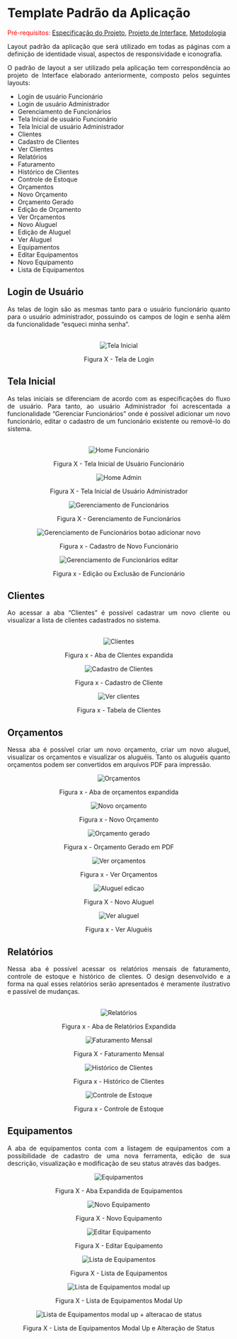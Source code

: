 # Template Padrão da Aplicação

<span style="color:red">Pré-requisitos: <a href="2-Especificação do Projeto.md"> Especificação do Projeto</a></span>, <a href="3-Projeto de Interface.md"> Projeto de Interface</a>, <a href="4-Metodologia.md"> Metodologia</a>

<div align = "justify">Layout padrão da aplicação que será utilizado em todas as páginas com a definição de identidade visual, aspectos de responsividade e iconografia.

O padrão de layout a ser utilizado pela aplicação tem correspondência ao projeto de Interface elaborado anteriormente, composto pelos seguintes layouts:

- Login de usuário Funcionário
- Login de usuário Administrador
- Gerenciamento de Funcionários
- Tela Inicial de usuário Funcionário
- Tela Inicial de usuário Administrador
- Clientes
- Cadastro de Clientes
- Ver Clientes
- Relatórios
- Faturamento
- Histórico de Clientes
- Controle de Estoque
- Orçamentos
- Novo Orçamento
- Orçamento Gerado
- Edição de Orçamento
- Ver Orçamentos
- Novo Aluguel
- Edição de Aluguel
- Ver Aluguel
- Equipamentos
- Editar Equipamentos
- Novo Equipamento
- Lista de Equipamentos </div>

## Login de Usuário
<div align = "justify">As telas de login são as mesmas tanto para o usuário funcionário quanto para o usuário administrador, possuindo os campos de login e senha além da funcionalidade “esqueci minha senha”.</div>
<br>

<div align = "center">

 ![Tela Inicial](https://github.com/ICEI-PUC-Minas-PMV-ADS/pmv-ads-2023-2-e2-proj-int-t2-alugueltch-ferramentas/assets/128100886/e494d9b8-0e48-4491-8960-c198df1b9d70)
 
 Figura X - Tela de Login </div>

 ## Tela Inicial
<div align = "justify">As telas iniciais se diferenciam de acordo com as especificações do fluxo de usuário. Para tanto, ao usuário Administrador foi acrescentada a funcionalidade “Gerenciar Funcionários” onde é possível adicionar um novo funcionário, editar o cadastro de um funcionário existente ou removê-lo do sistema.</div><br>

<div align = "center">

![Home Funcionário](https://github.com/ICEI-PUC-Minas-PMV-ADS/pmv-ads-2023-2-e2-proj-int-t2-alugueltch-ferramentas/assets/128100886/c88a2b0d-35fc-41b3-b217-4574ae959579)

Figura X - Tela Inicial de Usuário Funcionário



![Home Admin](https://github.com/ICEI-PUC-Minas-PMV-ADS/pmv-ads-2023-2-e2-proj-int-t2-alugueltch-ferramentas/assets/128100886/c18049c2-b607-4af5-be8c-bb9e4686f18a)

Figura X - Tela Inicial de Usuário Administrador


![Gerenciamento de Funcionários](https://github.com/ICEI-PUC-Minas-PMV-ADS/pmv-ads-2023-2-e2-proj-int-t2-alugueltch-ferramentas/assets/128100886/ba31d846-4b56-4cca-a51f-9a40b4d3661a)

Figura X - Gerenciamento de Funcionários


![Gerenciamento de Funcionários botao adicionar novo](https://github.com/ICEI-PUC-Minas-PMV-ADS/pmv-ads-2023-2-e2-proj-int-t2-alugueltch-ferramentas/assets/128100886/89661aa3-ac6d-4102-a349-de1d7cd2fc24)

Figura x - Cadastro de Novo Funcionário


![Gerenciamento de Funcionários editar](https://github.com/ICEI-PUC-Minas-PMV-ADS/pmv-ads-2023-2-e2-proj-int-t2-alugueltch-ferramentas/assets/128100886/4a30a9d5-bee5-4fcb-88b4-4baac31cf2c7)

Figura x - Edição ou Exclusão de Funcionário </div>

## Clientes
<div align = "justify">Ao acessar a aba “Clientes” é possível cadastrar um novo cliente ou visualizar a lista de clientes cadastrados no sistema.</div><br>

<div align = "center">

![Clientes](https://github.com/ICEI-PUC-Minas-PMV-ADS/pmv-ads-2023-2-e2-proj-int-t2-alugueltch-ferramentas/assets/128100886/6087f865-ab3e-463a-8f1b-d50ac27e917f)

Figura x - Aba de Clientes expandida


![Cadastro de Clientes](https://github.com/ICEI-PUC-Minas-PMV-ADS/pmv-ads-2023-2-e2-proj-int-t2-alugueltch-ferramentas/assets/128100886/88375a6c-a59b-4961-9386-af5abfe141fe)

Figura x - Cadastro de Cliente

![Ver clientes](https://github.com/ICEI-PUC-Minas-PMV-ADS/pmv-ads-2023-2-e2-proj-int-t2-alugueltch-ferramentas/assets/128100886/eeb177cf-6231-4fd4-b337-b67784357ba4)

Figura x - Tabela de Clientes</div>


## Orçamentos
<div align = "justify">Nessa aba é possível criar um novo orçamento, criar um novo aluguel, visualizar os orçamentos e visualizar os aluguéis. Tanto os aluguéis quanto orçamentos podem ser convertidos em arquivos PDF para impressão.</div>

<div align = "center">

![Orçamentos](https://github.com/ICEI-PUC-Minas-PMV-ADS/pmv-ads-2023-2-e2-proj-int-t2-alugueltch-ferramentas/assets/128100886/1069b1cc-265f-4cde-a8b5-a37e0fbdf4d2)

Figura x - Aba de orçamentos expandida



![Novo orçamento](https://github.com/ICEI-PUC-Minas-PMV-ADS/pmv-ads-2023-2-e2-proj-int-t2-alugueltch-ferramentas/assets/128100886/d927da9a-2fb6-42f8-990f-367efcb5f727)

Figura x - Novo Orçamento


![Orçamento gerado](https://github.com/ICEI-PUC-Minas-PMV-ADS/pmv-ads-2023-2-e2-proj-int-t2-alugueltch-ferramentas/assets/128100886/dcfbf561-dcac-4446-998c-0f826f9ed1bb)

Figura x - Orçamento Gerado em PDF


![Ver orçamentos](https://github.com/ICEI-PUC-Minas-PMV-ADS/pmv-ads-2023-2-e2-proj-int-t2-alugueltch-ferramentas/assets/128100886/5711aeb7-0ba5-4c3a-84ea-183072a31c2e)

Figura x - Ver Orçamentos


![Aluguel edicao](https://github.com/ICEI-PUC-Minas-PMV-ADS/pmv-ads-2023-2-e2-proj-int-t2-alugueltch-ferramentas/assets/128100886/35ea4fd7-3347-475a-9160-5485e7d4f3e2)

Figura X - Novo Aluguel

![Ver aluguel](https://github.com/ICEI-PUC-Minas-PMV-ADS/pmv-ads-2023-2-e2-proj-int-t2-alugueltch-ferramentas/assets/128100886/5ef6a0fd-99c1-4e12-9bf0-adf9b9aaaf0f)

Figura x - Ver Aluguéis </div>

## Relatórios
<div align = "justify"> Nessa aba é possível acessar os relatórios mensais de faturamento, controle de estoque e histórico de clientes. O design desenvolvido e a forma na qual esses relatórios serão apresentados é meramente ilustrativo e passível de mudanças.</div><br>

<div align = "center">

![Relatórios](https://github.com/ICEI-PUC-Minas-PMV-ADS/pmv-ads-2023-2-e2-proj-int-t2-alugueltch-ferramentas/assets/128100886/9c77bda4-0198-42aa-ba16-9c45175a4618)

Figura x - Aba de Relatórios Expandida

![Faturamento Mensal](https://github.com/ICEI-PUC-Minas-PMV-ADS/pmv-ads-2023-2-e2-proj-int-t2-alugueltch-ferramentas/assets/128100886/6b228697-2564-4e21-97a3-795a5785d9fb)

Figura X - Faturamento Mensal


![Histórico de Clientes](https://github.com/ICEI-PUC-Minas-PMV-ADS/pmv-ads-2023-2-e2-proj-int-t2-alugueltch-ferramentas/assets/128100886/1e3a75b1-99e2-4541-b8db-47c69965e5e3)

Figura x - Histórico de Clientes


![Controle de Estoque](https://github.com/ICEI-PUC-Minas-PMV-ADS/pmv-ads-2023-2-e2-proj-int-t2-alugueltch-ferramentas/assets/128100886/47b34ff9-c725-4c9b-9cdc-0e471fb9e85a)

Figura x - Controle de Estoque </div>

## Equipamentos
<div align = "justify">A aba de equipamentos conta com a listagem de equipamentos com a possibilidade de cadastro de uma nova ferramenta, edição de sua descrição, visualização e modificação de seu status através das badges.</div>

<div align = "center">


![Equipamentos](https://github.com/ICEI-PUC-Minas-PMV-ADS/pmv-ads-2023-2-e2-proj-int-t2-alugueltch-ferramentas/assets/128100886/e35b3775-654f-4bbd-bf09-81427ff7d895)

Figura X - Aba Expandida de Equipamentos



![Novo Equipamento](https://github.com/ICEI-PUC-Minas-PMV-ADS/pmv-ads-2023-2-e2-proj-int-t2-alugueltch-ferramentas/assets/128100886/a5efb3e8-de43-49ec-8291-b0a697c74777)

Figura X - Novo Equipamento


![Editar Equipamento](https://github.com/ICEI-PUC-Minas-PMV-ADS/pmv-ads-2023-2-e2-proj-int-t2-alugueltch-ferramentas/assets/128100886/f0d7ac6f-bd44-4067-a936-d2526ac18c10)

Figura X - Editar Equipamento


![Lista de Equipamentos](https://github.com/ICEI-PUC-Minas-PMV-ADS/pmv-ads-2023-2-e2-proj-int-t2-alugueltch-ferramentas/assets/128100886/ea0c40bd-ed92-4987-a852-c431bae793ab)

Figura X - Lista de Equipamentos


![Lista de Equipamentos modal up](https://github.com/ICEI-PUC-Minas-PMV-ADS/pmv-ads-2023-2-e2-proj-int-t2-alugueltch-ferramentas/assets/128100886/34697a96-3c2d-44c5-8274-32cf7cf86906)

Figura X - Lista de Equipamentos Modal Up


![Lista de Equipamentos modal up + alteracao de status](https://github.com/ICEI-PUC-Minas-PMV-ADS/pmv-ads-2023-2-e2-proj-int-t2-alugueltch-ferramentas/assets/128100886/5bd4a382-e3de-4254-9ff1-960657780403)

Figura X - Lista de Equipamentos Modal Up e Alteração de Status </div>
